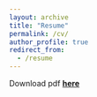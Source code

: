 ```yaml
---
layout: archive
title: "Resume"
permalink: /cv/
author_profile: true
redirect_from:
  - /resume
---
```


Download pdf [**here**](http://amol195.github.io/files/Amol_Resume_New.pdf)

<!----
{% include base_path %}

Education
======

* M.S. in Electrical and Computer Engineering, Georgia Institute of Technology, Atlanta, GA, May 2019.
* B.Tech. in Electronics and Telecommunications Engineering, V.J.T.I. Mumbai, May 2017.

<br> 

Work experience
======
* Current : Data Scientist
  * Stanley Black and Decker
  * Working on : Data Exploration and Validation to maintain Data Quality.
  * Supervisor : Dr. Aleksandar Lazarevic (VP, Data and Analytics, Stanley Black and Decker)
  
<br>  
 
* Spring 2019 : Graduate Teaching Assistant
  * College of Computing; CS 7641 Machine Learning
  * Worked : Grading and providing relevant feedback on assignments
  * Supervisor : Dr Charles Isbell (Professor at College of Computing, Georgia Tech) 
  
<br> 

* Fall 2018: Applied Scientist Intern - Machine Learning
  * Amazon
  * Project : Estimation of shipping charges through weight recommendations
  * Supervisor: Mr. Atul Saroop (Manager, Applied Science, Amazon)
  
<br> 
  
* Summer 2018: Computer Vision Intern
  * Panasonic Automotive Systems of America
  * Project : Real time monitoring of driver distractions
  * Supervisor: Dr. Jin Woo Jung (Sr. Software Engineer, Advanced Engineering Group)
  
<br> 

* Spring 2017: Research Assistant
  * Centre of Excellence in Complex and Non-Linear Dynamical Systems(CoE-CNDS), Mumbai
  * Project : Remote Monitoring of Solar Grid Inverters
  * Supervisor: Dr. Faruk Kazi (Professor, VJTI)
  
<br> 
  
* Summer 2016: Network Management Intern
  * Tata Teleservices Pvt Ltd
  * Duty : Management of GSM Mobile Network 
  * Supervisor: Mr. Richard Pereira 
  
<br>  
  
Publications
======
  <ul>{% for post in site.publications reversed %}
    {% include archive-single-cv.html %}
  {% endfor %}</ul>
  
<br> 


Projects
======
  <ul>{% for post in site.projects %}
    {% include archive-single-cv.html %}
  {% endfor %}</ul>
  
<br> 
  
  
Certifications
======
  <ul>{% for post in site.talks reversed %}
    {% include archive-single-talk-cv.html %}
  {% endfor %}</ul>
  
<br> 

--->
